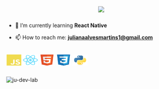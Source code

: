 <div align='center'>
<h1 align='center'>
  <img src="https://readme-typing-svg.herokuapp.com/?font=Comfortaa&color=DE157C&size=35&center=true&vCenter=true&width=1000&lines=Hi+there!+👋;+I´m+Juliana+:);" />
</h1>
</div>

- 🌱 I’m currently learning **React Native**

- 📫 How to reach me: **julianaalvesmartins1@gmail.com**

<div style="display: inline_block"><br>
  <img align="center" alt="Rafa-Js" height="30" width="40" src="https://raw.githubusercontent.com/devicons/devicon/master/icons/javascript/javascript-plain.svg">
  <img align="center" alt="Rafa-React" height="30" width="40" src="https://raw.githubusercontent.com/devicons/devicon/master/icons/react/react-original.svg">
  <img align="center" alt="Rafa-HTML" height="30" width="40" src="https://raw.githubusercontent.com/devicons/devicon/master/icons/html5/html5-original.svg">
  <img align="center" alt="Rafa-CSS" height="30" width="40" src="https://raw.githubusercontent.com/devicons/devicon/master/icons/css3/css3-original.svg">
  <img align="center" alt="Rafa-Python" height="30" width="40" src="https://raw.githubusercontent.com/devicons/devicon/master/icons/python/python-original.svg">
</div>

  ##
  
<p><img align="left" src="https://github-readme-stats.vercel.app/api/top-langs?username=ju-dev-lab&show_icons=true&locale=en&layout=compact&theme=buefy" alt="ju-dev-lab"/></p>


